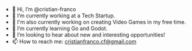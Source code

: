 - 👋 Hi, I’m @cristian-franco
- 👀 I’m currently working at a Tech Startup.
- 👾 I'm also currently working on creating Video Games in my free time.
- 🌱 I’m currently learning Go and Godot.
- 👀 I’m looking to hear about new and interesting opportunities! 
- 📫 How to reach me: cristianfranco.cf@gmail.com

<!---
cristian-franco/cristian-franco is a ✨ special ✨ repository because its `README.md` (this file) appears on your GitHub profile.
You can click the Preview link to take a look at your changes.
--->
